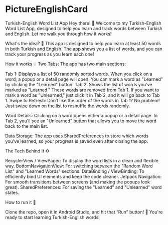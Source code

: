 # PictureEnglishCard
Turkish-English Word List App
Hey there! 👋 Welcome to my Turkish-English Word List App, designed to help you learn and track words between Turkish and English. Let me walk you through how it works!

What's the idea? 🤔
This app is designed to help you learn at least 50 words in both Turkish and English. The app shows you a list of words, and you can track your progress as you learn each one!

How it works 💡
Two Tabs: The app has two main sections:

Tab 1: Displays a list of 50 randomly sorted words. When you click on a word, a popup or a detail page will open. You can mark a word as "Learned" by clicking the "Learned" button.
Tab 2: Shows the list of words you’ve marked as "Learned." These words are removed from Tab 1. If you want to mark a word as "Unlearned," just click it in Tab 2, and it will go back to Tab 1.
Swipe to Refresh: Don’t like the order of the words in Tab 1? No problem! Just swipe down on the list to reshuffle the words randomly.

Word Details: Clicking on a word opens either a popup or a detail page. In Tab 2, you'll see an "Unlearned" button that allows you to move the word back to the main list.

Data Storage: The app uses SharedPreferences to store which words you've learned, so your progress is saved even after closing the app.

The Tech Behind It ⚙️

RecyclerView / ViewPager: To display the word lists in a clean and flexible way.
BottomNavigationView: For switching between the "Random Word List" and "Learned Words" sections.
DataBinding / ViewBinding: To efficiently bind UI elements and keep the code cleaner.
Jetpack Navigation: For smooth transitions between screens (and making the popups look great).
SharedPreferences: For saving the "Learned" and "Unlearned" word states.

How to run it 🚀

Clone the repo, open it in Android Studio, and hit that “Run” button! 🎉 You're ready to start learning Turkish-English words!
